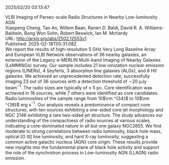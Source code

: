 2025/02/20 03:13:47  

VLBI Imaging of Parsec-scale Radio Structures in Nearby Low-luminosity
  AGN  
Xiaopeng Cheng, Tao An, Willem Baan, Raneri D. Baldi, David R. A. Williams-Baldwin, Bong Won Sohn, Robert Beswick, Ian M. Mchardy  
URL: http://arxiv.org/abs/2502.12553v1  
Published: 2025-02-18T05:31:08Z  
  We report the results of high-resolution 5 GHz Very Long Baseline Array and European VLBI Network observations of 36 nearby galaxies, an extension of the Legacy e-MERLIN Multi-band Imaging of Nearby Galaxies (LeMMINGs) survey. Our sample includes 21 low ionization nuclear emission regions (LINERs), 4 Seyferts, 3 absorption line galaxies (ALGs), and 8 HII galaxies. We achieved an unprecedented detection rate, successfully imaging 23 out of 36 sources with a detection threshold of $\sim$20 $\mu$Jy beam$^{-1}$. The radio sizes are typically of $\leq$ 5 pc. Core identification was achieved in 16 sources, while 7 others were identified as core candidates. Radio luminosities of the sample range from 10$\rm ^{34}$ to 10$\rm ^{38}$ erg s$^{-1}$. Our analysis reveals a predominance of compact core structures, with ten sources exhibiting a one-sided core jet morphology and NGC 2146 exhibiting a rare two-sided jet structure. The study advances our understanding of the compactness of radio sources at various scales, indicating a core-dominated nature in all but one galaxy NGC2655. We find moderate to strong correlations between radio luminosity, black hole mass, optical [O III] line luminosity, and hard X-ray luminosity, suggesting a common active galactic nucleus (AGN) core origin. These results provide new insights into the fundamental plane of black hole activity and support the role of the synchrotron process in Low-luminosity AGN (LLAGN) radio emission.   

